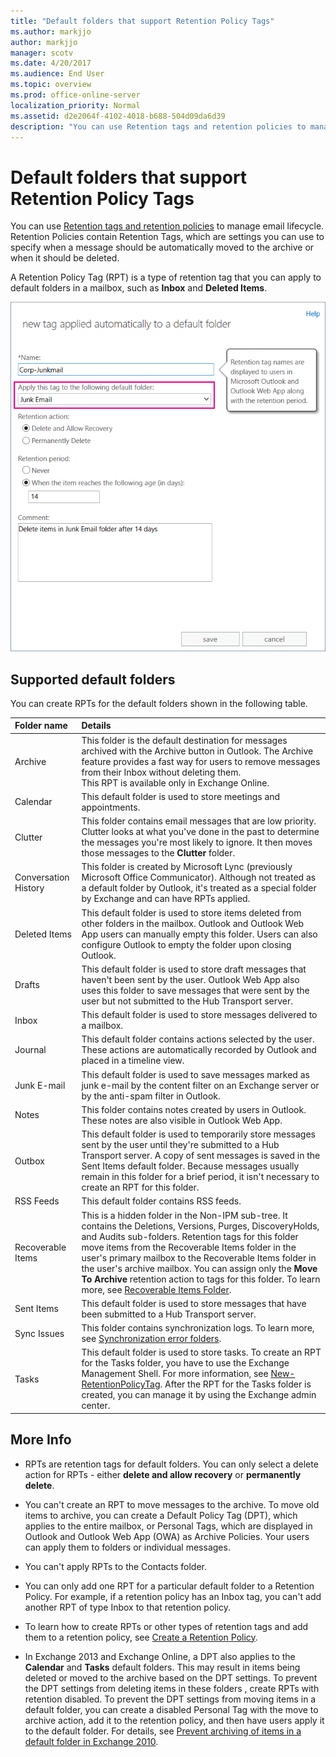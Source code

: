 ```yaml
---
title: "Default folders that support Retention Policy Tags"
ms.author: markjjo
author: markjjo
manager: scotv
ms.date: 4/20/2017
ms.audience: End User
ms.topic: overview
ms.prod: office-online-server
localization_priority: Normal
ms.assetid: d2e2064f-4102-4018-b688-504d09da6d39
description: "You can use Retention tags and retention policies to manage email lifecycle. Retention Policies contain Retention Tags, which are settings you can use to specify when a message should be automatically moved to the archive or when it should be deleted."
---
```


# Default folders that support Retention Policy Tags

You can use [Retention tags and retention policies](retention-tags-and-policies.md) to manage email lifecycle. Retention Policies contain Retention Tags, which are settings you can use to specify when a message should be automatically moved to the archive or when it should be deleted. 
  
A Retention Policy Tag (RPT) is a type of retention tag that you can apply to default folders in a mailbox, such as **Inbox** and **Deleted Items**.
  
![Create a Retention Policy Tag (RPT)](../../media/EXO_Retention_DefaultFolders_CreateRPT.png)
  
## Supported default folders

You can create RPTs for the default folders shown in the following table.
  
|**Folder name**|**Details**|
|:-----|:-----|
|Archive  <br/> |This folder is the default destination for messages archived with the Archive button in Outlook. The Archive feature provides a fast way for users to remove messages from their Inbox without deleting them.  <br/> This RPT is available only in Exchange Online.  <br/> |
|Calendar  <br/> |This default folder is used to store meetings and appointments.  <br/> |
|Clutter  <br/> |This folder contains email messages that are low priority. Clutter looks at what you've done in the past to determine the messages you're most likely to ignore. It then moves those messages to the **Clutter** folder.  <br/> |
|Conversation History  <br/> |This folder is created by Microsoft Lync (previously Microsoft Office Communicator). Although not treated as a default folder by Outlook, it's treated as a special folder by Exchange and can have RPTs applied.  <br/> |
|Deleted Items  <br/> |This default folder is used to store items deleted from other folders in the mailbox. Outlook and Outlook Web App users can manually empty this folder. Users can also configure Outlook to empty the folder upon closing Outlook.  <br/> |
|Drafts  <br/> |This default folder is used to store draft messages that haven't been sent by the user. Outlook Web App also uses this folder to save messages that were sent by the user but not submitted to the Hub Transport server.  <br/> |
|Inbox  <br/> |This default folder is used to store messages delivered to a mailbox.  <br/> |
|Journal  <br/> |This default folder contains actions selected by the user. These actions are automatically recorded by Outlook and placed in a timeline view.  <br/> |
|Junk E-mail  <br/> |This default folder is used to save messages marked as junk e-mail by the content filter on an Exchange server or by the anti-spam filter in Outlook.  <br/> |
|Notes  <br/> |This folder contains notes created by users in Outlook. These notes are also visible in Outlook Web App.  <br/> |
|Outbox  <br/> |This default folder is used to temporarily store messages sent by the user until they're submitted to a Hub Transport server. A copy of sent messages is saved in the Sent Items default folder. Because messages usually remain in this folder for a brief period, it isn't necessary to create an RPT for this folder.  <br/> |
|RSS Feeds  <br/> |This default folder contains RSS feeds.  <br/> |
|Recoverable Items  <br/> |This is a hidden folder in the Non-IPM sub-tree. It contains the Deletions, Versions, Purges, DiscoveryHolds, and Audits sub-folders. Retention tags for this folder move items from the Recoverable Items folder in the user's primary mailbox to the Recoverable Items folder in the user's archive mailbox. You can assign only the **Move To Archive** retention action to tags for this folder. To learn more, see [Recoverable Items Folder](http://technet.microsoft.com/library/efc48fb4-2ed8-4d05-93af-f3505fbc389d.aspx).  <br/> |
|Sent Items  <br/> |This default folder is used to store messages that have been submitted to a Hub Transport server.  <br/> |
|Sync Issues  <br/> |This folder contains synchronization logs. To learn more, see [Synchronization error folders](https://go.microsoft.com/fwlink/p/?linkId=198215).  <br/> |
|Tasks  <br/> |This default folder is used to store tasks. To create an RPT for the Tasks folder, you have to use the Exchange Management Shell. For more information, see [New-RetentionPolicyTag](http://technet.microsoft.com/library/3f047d2e-1171-4f53-9b7e-e1625c954325.aspx). After the RPT for the Tasks folder is created, you can manage it by using the Exchange admin center.  <br/> |
   
## More Info

- RPTs are retention tags for default folders. You can only select a delete action for RPTs - either **delete and allow recovery** or **permanently delete**. 
    
- You can't create an RPT to move messages to the archive. To move old items to archive, you can create a Default Policy Tag (DPT), which applies to the entire mailbox, or Personal Tags, which are displayed in Outlook and Outlook Web App (OWA) as Archive Policies. Your users can apply them to folders or individual messages. 
    
- You can't apply RPTs to the Contacts folder.
    
- You can only add one RPT for a particular default folder to a Retention Policy. For example, if a retention policy has an Inbox tag, you can't add another RPT of type Inbox to that retention policy.
    
- To learn how to create RPTs or other types of retention tags and add them to a retention policy, see [Create a Retention Policy](create-a-retention-policy.md).
    
- In Exchange 2013 and Exchange Online, a DPT also applies to the **Calendar** and **Tasks** default folders. This may result in items being deleted or moved to the archive based on the DPT settings. To prevent the DPT settings from deleting items in these folders , create RPTs with retention disabled. To prevent the DPT settings from moving items in a default folder, you can create a disabled Personal Tag with the move to archive action, add it to the retention policy, and then have users apply it to the default folder. For details, see [Prevent archiving of items in a default folder in Exchange 2010](https://go.microsoft.com/fwlink/?LinkId=511071).
    

